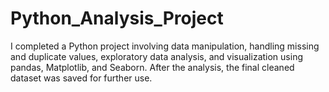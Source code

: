 # Python_Analysis_Project

I completed a Python project involving data manipulation, handling missing and duplicate values, exploratory data analysis, and visualization using pandas, Matplotlib, and Seaborn. After the analysis, the final cleaned dataset was saved for further use.
